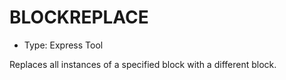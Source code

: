 # BLOCKREPLACE

- Type: Express Tool

Replaces all instances of a specified block with a different block.
